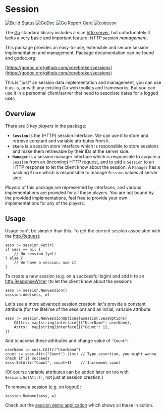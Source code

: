 # Session

[![Build Status](https://travis-ci.org/corebreker/sessions.svg?branch=master)](https://travis-ci.org/corebreker/sessions)
[![GoDoc](https://godoc.org/github.com/corebreker/sessions?status.svg)](https://godoc.org/github.com/corebreker/sessions)
[![Go Report Card](https://goreportcard.com/badge/github.com/corebreker/sessions)](https://goreportcard.com/report/github.com/corebreker/sessions)
[![codecov](https://codecov.io/gh/corebreker/sessions/branch/master/graph/badge.svg)](https://codecov.io/gh/corebreker/sessions)

The [Go](https://golang.org/) standard library includes a nice [http server](https://golang.org/pkg/net/http/), but unfortunately it lacks a very basic and important feature: _HTTP session management_.

This package provides an easy-to-use, extensible and secure session implementation and management. Package documentation can be found and godoc.org:

[https://godoc.org/github.com/corebreker/sessions](https://godoc.org/github.com/corebreker/sessions)

This is "just" an session data implementation and management, you can use it as-is, or with any existing Go web toolkits and frameworks. But you can use it in a personnal client/server that need to associate datas for a logged user.

## Overview

There are 3 key _players_ in the package:

- **`Session`** is the (HTTP) session interface. We can use it to store and retrieve constant and variable attributes from it.
- **`Store`** is a session store interface which is responsible to store sessions and make them retrievable by their IDs at the server side.
- **`Manager`** is a session manager interface which is responsible to acquire a `Session` from an (incoming) HTTP request, and to add a `Session` to an HTTP response to let the client know about the session. A `Manager` has a backing `Store` which is responsible to manage `Session` values at server side.

_Players_ of this package are represented by interfaces, and various implementations are provided for all these players.
You are not bound by the provided implementations, feel free to provide your own implementations for any of the players.

## Usage

Usage can't be simpler than this. To get the current session associated with the [http.Request](https://golang.org/pkg/net/http/#Request):

    sess := session.Get(r)
    if sess == nil {
        // No session (yet)
    } else {
        // We have a session, use it
    }

To create a new session (e.g. on a successful login) and add it to an [http.ResponseWriter](https://golang.org/pkg/net/http/#ResponseWriter) (to let the client know about the session):

    sess := session.NewSession()
    session.Add(sess, w)

Let's see a more advanced session creation: let's provide a constant attribute (for the lifetime of the session) and an initial, variable attribute:

    sess := session.NewSessionOptions(&session.SessOptions{
        CAttrs: map[string]interface{}{"UserName": userName},
        Attrs:  map[string]interface{}{"Count": 1},
    })

And to access these attributes and change value of `"Count"`:

    userName := sess.CAttr("UserName")
    count := sess.Attr("Count").(int) // Type assertion, you might wanna check if it succeeds
    sess.SetAttr("Count", count+1)    // Increment count

(Of course variable attributes can be added later on too with `Session.SetAttr()`, not just at session creation.)

To remove a session (e.g. on logout):

    session.Remove(sess, w)

Check out the [session demo application](https://github.com/corebreker/sessions/blob/master/session_demo/session_demo.go) which shows all these in action.
